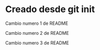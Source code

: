 # Creado desde git init

Cambio numero 1 de README

Cambio numero 2 de README

Cambio numero 3 de README
